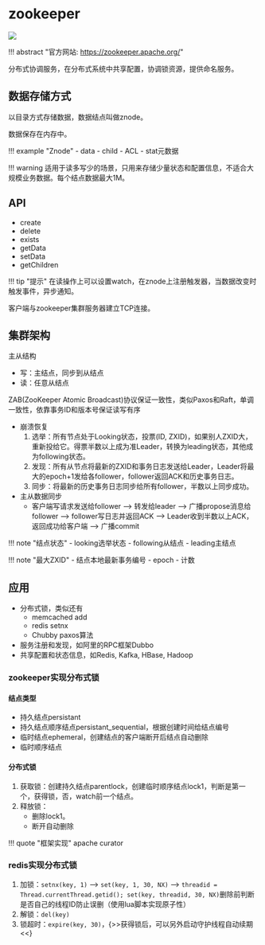 # zookeeper

![](https://img.shields.io/badge/language-Java-brightgreen.svg)

!!! abstract "官方网站: <https://zookeeper.apache.org/>"

分布式协调服务，在分布式系统中共享配置，协调锁资源，提供命名服务。

## 数据存储方式

以目录方式存储数据，数据结点叫做znode。

数据保存在内存中。

!!! example "Znode"
    - data
    - child
    - ACL
    - stat元数据

!!! warning
    适用于读多写少的场景，只用来存储少量状态和配置信息，不适合大规模业务数据。每个结点数据最大1M。

## API

- create
- delete
- exists
- getData
- setData
- getChildren

!!! tip "提示"
    在读操作上可以设置watch，在znode上注册触发器，当数据改变时触发事件，异步通知。

客户端与zookeeper集群服务器建立TCP连接。

## 集群架构

主从结构

- 写：主结点，同步到从结点
- 读：任意从结点

ZAB(ZooKeeper Atomic Broadcast)协议保证一致性，类似Paxos和Raft，单调一致性，依靠事务ID和版本号保证读写有序

- 崩溃恢复
    1. 选举：所有节点处于Looking状态，投票(ID, ZXID)，如果别人ZXID大，重新投给它。得票半数以上成为准Leader，转换为leading状态，其他成为following状态。
    2. 发现：所有从节点将最新的ZXID和事务日志发送给Leader，Leader将最大的epoch+1发给各follower，follower返回ACK和历史事务日志。
    3. 同步：将最新的历史事务日志同步给所有follower，半数以上同步成功。
- 主从数据同步
    - 客户端写请求发送给follower --> 转发给leader --> 广播propose消息给follower --> follower写日志并返回ACK --> Leader收到半数以上ACK，返回成功给客户端 --> 广播commit

!!! note "结点状态"
    - looking选举状态
    - following从结点
    - leading主结点

!!! note "最大ZXID"
    - 结点本地最新事务编号
        - epoch
        - 计数

## 应用

- 分布式锁，类似还有
    - memcached add
    - redis setnx
    - Chubby paxos算法
- 服务注册和发现，如阿里的RPC框架Dubbo
- 共享配置和状态信息，如Redis, Kafka, HBase, Hadoop

### zookeeper实现分布式锁

#### 结点类型

- 持久结点persistant
- 持久结点顺序结点persistant_sequential，根据创建时间给结点编号
- 临时结点ephemeral，创建结点的客户端断开后结点自动删除
- 临时顺序结点

#### 分布式锁

1. 获取锁：创建持久结点parentlock，创建临时顺序结点lock1，判断是第一个，获得锁，否，watch前一个结点。
1. 释放锁：
    - 删除lock1。
    - 断开自动删除

!!! quote "框架实现"
    apache curator

### redis实现分布式锁

1. 加锁：`setnx(key, 1)` --> `set(key, 1, 30, NX)` --> `threadid = Thread.currentThread.getid(); set(key, threadid, 30, NX)`删除前判断是否自己的线程ID防止误删（使用lua脚本实现原子性）
1. 解锁：`del(key)`
1. 锁超时：`expire(key, 30)`，{>>获得锁后，可以另外启动守护线程自动续期<<}
